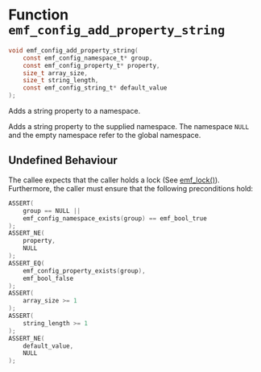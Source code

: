 # Function `emf_config_add_property_string`

```c
void emf_config_add_property_string(
    const emf_config_namespace_t* group,
    const emf_config_property_t* property,
    size_t array_size,
    size_t string_length,
    const emf_config_string_t* default_value
);
```
Adds a string property to a namespace.

Adds a string property to the supplied namespace. The namespace `NULL` and the empty namespace refer to the global namespace.

## Undefined Behaviour

The callee expects that the caller holds a lock (See [emf_lock()](./fn.emf_lock.md)). <br>
Furthermore, the caller must ensure that the following preconditions hold:

```c
ASSERT(
    group == NULL ||
    emf_config_namespace_exists(group) == emf_bool_true
);
ASSERT_NE(
    property,
    NULL
);
ASSERT_EQ(
    emf_config_property_exists(group),
    emf_bool_false
);
ASSERT(
    array_size >= 1
);
ASSERT(
    string_length >= 1
);
ASSERT_NE(
    default_value,
    NULL
);
```